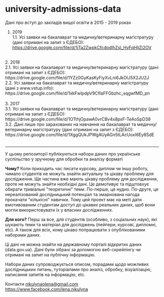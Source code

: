 # university-admissions-data
Дані про вступ до закладів вищої освіти в 2015 - 2019 роках

1. 2019 <br />
  1.1. Усі заявки на бакалаврат та медичну/ветеринарну магістратуру (дані отримані на запит з ЄДЕБО): https://drive.google.com/file/d/1jTa2ZwpkCfcdodlhZsl_HvFqHljZi2OV  <br />
<br />
2. 2018 <br />
  2.1. Усі заявки на бакалаврат та медичну/ветеринарну магістратуру (дані отримані на запит з ЄДЕБО): https://drive.google.com/file/d/1YZz0GyKasKyFiyXvLni6JkOlJ5X2JU2J  <br />
  2.2. Усі заявки на бакалаврат та медичну/ветеринарну магістратуру (дані з www.vstup.info): https://drive.google.com/file/d/1xkFwlpdpV9CfIaFFGbzhc_sqgwfMD_pn  <br />
<br />
3. 2017 <br />
  3.1. Усі заявки на бакалаврат та медичну/ветеринарну магістратуру (дані отримані на запит з ЄДЕБО): https://drive.google.com/file/d/1OTthjOpawA0vrCBv4x8pxF-TeAoSpD38
  3.2. Дані лише про зарахованих на навчання на бакалаврат та медичну/ветеринарну магістратуру (дані отримані на запит з ЄДЕБО): https://drive.google.com/file/d/1XggQUkJPWgAUyAGn5tLAcUoxI6Ey8SdE <br />
<br />

_______________________________________________________________

У цьому репозиторії публікуються набори даних про українське суспільство у зручному для обробки та аналізу форматі

**Чому?** Коли приходить час писати курсову, диплом чи іншу роботу, чимало студентів не можуть знайти актуальну та цікаву проблему для дослідження. Ще частина вже мають цікаву проблему для дослідження, проте не можуть знайти необхідні дані. Це демотивує та підштовхує обирати тривіальні "теоретичні" теми. По-перше, це нудно. По-друге, це нереалізований дослідницький потенціал та змарнована нагода прокачати "кількісні" навички. Тому цей проект має на меті дати вмотивованим студентам доступ до цікавих реальних даних, щоб вони могли використовувати їх у власних дослідженнях.

**Для кого?** Перш за все, для студентів (особливо, з соціальних наук), які шукають теми та матеріал для досліджень (пейпери, курсові, дипломні, etc). А також для всіх, кому цікаво попрацювати з опублікованими наборами даних.

Ці дані не можна знайти на державному порталі відкритих даних (data.gov.ua). Дані були зібрані за допомогою веб-скрейпінгу чи отримані на запит на публічну інформацію.

Набори даних супроводжується описом, порадами щодо можливих дослідницьких питань, туторіалами про аналіз, обробку, візуалізацію, написання запитів на інформацію, etc.

Контакти nikulynaolena@gmail.com https://www.facebook.com/lena.nikulyna
